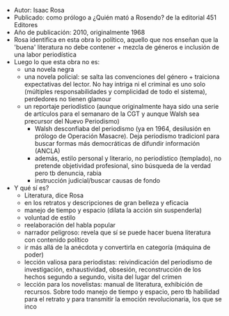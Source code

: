 - Autor: Isaac Rosa
- Publicado: como prólogo a ¿Quién mató a Rosendo? de la editorial 451 Editores
- Año de publicación: 2010, originalmente 1968
- Rosa identifica en esta obra lo político, aquello que nos enseñan que la 'buena' literatura no debe contener + mezcla de géneros e inclusión de una labor periodística
- Luego lo que esta obra no es: 
	- una novela negra
	- una novela policial: se salta las convenciones del género + traiciona expectativas del lector. No hay intriga ni el criminal es uno solo (múltiples responsabilidades y complicidad de todo el sistema), perdedores no tienen glamour
	- un reportaje periodístico (aunque originalmente haya sido una serie de artículos para el semanaro de la CGT y aunque Walsh sea precursor del Nuevo Periodismo)
		- Walsh desconfiaba del periodismo (ya en 1964, desilusión en prólogo de Operación Masacre). Deja periodismo tradicionl para buscar formas más democráticas de difundir información (ANCLA)
		- además, estilo personal y literario, no periodístico (templado), no pretende objetividad profesional, sino búsqueda de la verdad pero tb denuncia, rabia
		- instrucción judicial/buscar causas de fondo
- Y qué sí es?
	- Literatura, dice Rosa
	- en los retratos y descripciones de gran belleza y eficacia
	- manejo de tiempo y espacio (dilata la acción sin suspenderla)
	- voluntad de estilo
	- reelaboración del habla popular
	- narrador peligroso: revela que sí se puede hacer buena literatura con contenido político
	- ir más allá de la anécdota y convertirla en categoría (máquina de poder)
	- lección valiosa para periodistas: reivindicación del periodismo de investigación, exhaustividad, obsesión, reconstrucción de los hechos segundo a segundo, visita del lugar del crimen
	- lección para los novelistas: manual de literatura, exhibición de recursos. Sobre todo manejo de tiempo y espacio, pero tb habilidad para el retrato y para transmitir la emoción revolucionaria, los que se inco
